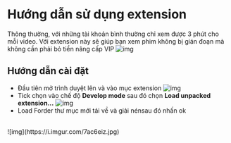 # Hướng dẫn sử dụng extension
 Thông thường, với những tài khoản bình thường chỉ xem được 3 phút cho mỗi video. Với extension này sẽ giúp bạn xem phim không bị gián đoạn mà không cần phải bỏ tiền nâng cấp VIP
![img](http://i.imgur.com/v83BCYc.jpg)
## Hướng dẫn cài đặt
* Đầu tiên mở trình duyệt lên và vào mục extension
![img](https://i.imgur.com/7gbJlL3.jpg)
* Tick chọn vào chế độ <b>Develop mode</b> sau đó chọn <b>Load unpacked extension...</b>
![img](http://i.imgur.com/2t3csi3.jpg)
* Load Forder thư mục mới tải về và giải nénsau đó nhấn ok
<br>
![img](https://i.imgur.com/7ac6eiz.jpg)
